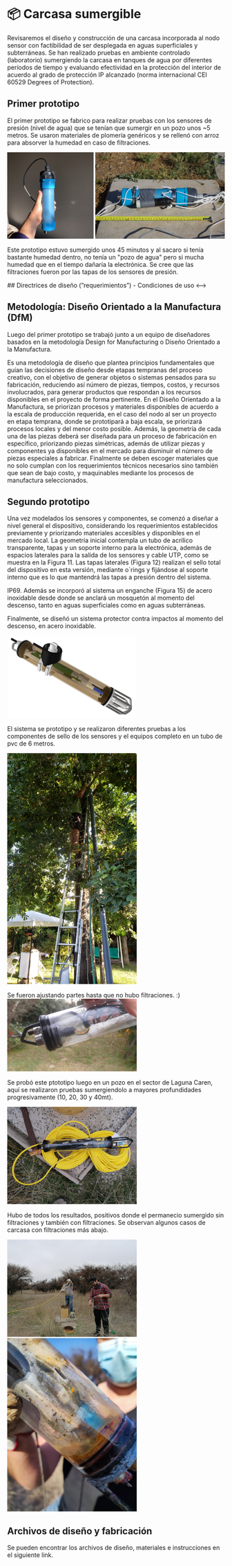 # 📦 Carcasa sumergible

Revisaremos el diseño y construcción de una carcasa incorporada al nodo sensor con factibilidad de ser desplegada en aguas superficiales y subterráneas. Se han realizado pruebas en ambiente controlado (laboratorio) sumergiendo la carcasa en tanques de agua por diferentes períodos de tiempo y evaluando efectividad en la protección del interior de acuerdo al grado de protección IP alcanzado (norma internacional CEI 60529 Degrees of Protection).

## Primer prototipo

El primer prototipo se fabrico para realizar pruebas con los sensores de presión (nivel de agua) que se tenían que sumergir en un pozo unos ~5 metros. Se usaron materiales de plomería genéricos y se rellenó con arroz para absorver la humedad en caso de filtraciones.

<img title="a title" alt="Alt text" src="images/carcasa_primera_version_2.png" width="200px">
<img title="a title" alt="Alt text" src="images/carcasa_primera_version.jpeg" width="300px">

Este prototipo estuvo sumergido unos 45 minutos y al sacaro si tenía bastante humedad dentro, no tenía un "pozo de agua" pero si mucha humedad que en el tiempo dañaría la electrónica. Se cree que las filtraciones fueron por las tapas de los sensores de presión.

<!-->
## Directrices de diseño (”requerimientos”)
- Condiciones de uso
<-->

## Metodología: Diseño Orientado a la Manufactura (DfM)

<!-- (TODO: revisar bien.) -->

Luego del primer prototipo se trabajó junto a un equipo de diseñadores basados en la metodología Design for Manufacturing o Diseño Orientado a la Manufactura.

Es una metodología de diseño que plantea principios fundamentales que guían las decisiones de diseño desde etapas tempranas del proceso creativo, con el objetivo de generar objetos o sistemas pensados para su fabricación, reduciendo así número de piezas, tiempos, costos, y recursos involucrados, para generar productos que respondan a los recursos disponibles en el proyecto de forma pertinente. En el Diseño Orientado a la Manufactura, se priorizan procesos y materiales disponibles de acuerdo a la escala de producción requerida, en el caso del nodo al ser un proyecto en etapa temprana, donde se prototipará a baja escala, se priorizará procesos locales y del menor costo posible. Además, la geometría de cada una de las piezas deberá ser diseñada para un proceso de fabricación en específico, priorizando piezas simétricas, además de utilizar piezas y componentes ya disponibles en el mercado para disminuir el número de piezas especiales a fabricar. Finalmente se deben escoger materiales que no solo cumplan con los requerimientos técnicos necesarios sino también que sean de bajo costo, y maquinables mediante los procesos de manufactura seleccionados. 

## Segundo prototipo

Una vez modelados los sensores y componentes, se comenzó a diseñar a nivel general el dispositivo, considerando los requerimientos establecidos previamente y priorizando materiales accesibles y disponibles en el mercado local. La geometría inicial contempla un tubo de acrílico transparente, tapas y un soporte interno para la electrónica, además de espacios laterales para la salida de los sensores y cable UTP, como se muestra en la Figura 11. Las tapas laterales (Figura 12) realizan el sello total del dispositivo en esta versión, mediante o`rings y fijándose al soporte interno que es lo que mantendrá las tapas a presión dentro del sistema.

IP69.  Además se incorporó al sistema un enganche (Figura 15) de acero inoxidable desde donde se anclará un mosquetón al momento del descenso, tanto en aguas superficiales como en aguas subterráneas.

Finalmente, se diseñó un sistema protector contra impactos al momento del descenso, en acero inoxidable.


<img title="a title" alt="Alt text" src="images/carcasa_prototipo_0.jpg" width="300px">


El sistema se prototipo y se realizaron diferentes pruebas a  los componentes de sello de los sensores y el equipos completo en un tubo de pvc de 6 metros.

<img title="a title" alt="Alt text" src="images/carcasa_prototipo_1.jpg" width="300px">

Se fueron ajustando partes hasta que no hubo filtraciones. :)
<img title="a title" alt="Alt text" src="images/carcasa_prototipo_2.jpg" width="300px">

Se probó este ptototipo luego en un pozo en el sector de Laguna Caren, aquí se realizaron pruebas sumergiendolo a mayores profundidades progresivamente (10, 20, 30 y 40mt).

<img title="a title" alt="Alt text" src="images/carcasa_validacion_1.jpg" width="300px">

Hubo de todos los resultados, positivos donde el permanecio sumergido sin filtraciones y también con filtraciones. Se observan algunos casos de carcasa con filtraciones más abajo.

<img title="a title" alt="Alt text" src="images/carcasa_validacion_2.jpg" width="300px">

<img title="a title" alt="Alt text" src="images/carcasa_validacion_3.jpg" width="300px">

## Archivos de diseño y fabricación

Se pueden encontrar los archivos de diseño, materiales e instrucciones en el siguiente link.




<!--

- mayores dificultades, tipos de pruebas, desafíos.

Diseño final y partes


## Instrucciones armado

Manual (Adjunto)

## Resultados pruebas

Método de las pruebas

pruebas en tubo rancagua

pruebas en terreno

pruebas antes de llevar a terreno

Resumen de resultados y roadmap siguiente.

Comparación de costos cable vs cable nosotros.

- Tips
- Consejos
- Desafíos

Aprendizajes.

-->
